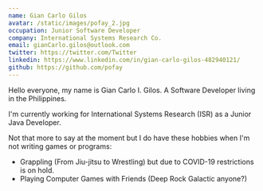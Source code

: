 ```yaml
---
name: Gian Carlo Gilos
avatar: /static/images/pofay_2.jpg
occupation: Junior Software Developer
company: International Systems Research Co.
email: gianCarlo.gilos@outlook.com
twitter: https://twitter.com/Twitter
linkedin: https://www.linkedin.com/in/gian-carlo-gilos-482940121/
github: https://github.com/pofay
---
```


Hello everyone, my name is Gian Carlo I. Gilos. A Software Developer living in the Philippines.

I'm currently working for International Systems Research (ISR) as a Junior Java Developer.

Not that more to say at the moment but I do have these hobbies when I'm not writing games or programs:

- Grappling (From Jiu-jitsu to Wrestling) but due to COVID-19 restrictions is on hold.
- Playing Computer Games with Friends (Deep Rock Galactic anyone?)
